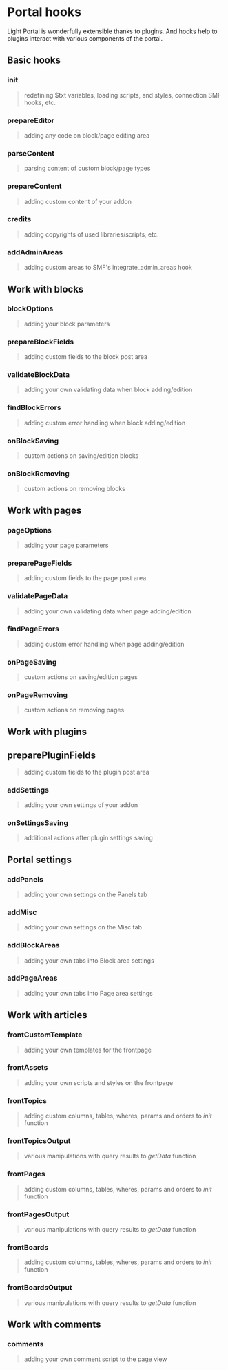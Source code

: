 # Portal hooks
Light Portal is wonderfully extensible thanks to plugins. And hooks help to plugins interact with various components of the portal.

## Basic hooks

### init
> redefining $txt variables, loading scripts, and styles, connection SMF hooks, etc.
### prepareEditor
> adding any code on block/page editing area
### parseContent
> parsing content of custom block/page types
### prepareContent
> adding custom content of your addon
### credits
> adding copyrights of used libraries/scripts, etc.
### addAdminAreas
> adding custom areas to SMF's integrate_admin_areas hook

## Work with blocks

### blockOptions
> adding your block parameters
### prepareBlockFields
> adding custom fields to the block post area
### validateBlockData
> adding your own validating data when block adding/edition
### findBlockErrors
> adding custom error handling when block adding/edition
### onBlockSaving
> custom actions on saving/edition blocks
### onBlockRemoving
> custom actions on removing blocks

## Work with pages

### pageOptions
> adding your page parameters
### preparePageFields
> adding custom fields to the page post area
### validatePageData
> adding your own validating data when page adding/edition
### findPageErrors
> adding custom error handling when page adding/edition
### onPageSaving
> custom actions on saving/edition pages
### onPageRemoving
> custom actions on removing pages

## Work with plugins

## preparePluginFields
> adding custom fields to the plugin post area
### addSettings
> adding your own settings of your addon
### onSettingsSaving
> additional actions after plugin settings saving

## Portal settings

### addPanels
> adding your own settings on the Panels tab
### addMisc
> adding your own settings on the Misc tab
### addBlockAreas
> adding your own tabs into Block area settings
### addPageAreas
> adding your own tabs into Page area settings

## Work with articles

### frontCustomTemplate
> adding your own templates for the frontpage
### frontAssets
> adding your own scripts and styles on the frontpage
### frontTopics
> adding custom columns, tables, wheres, params and orders to _init_ function
### frontTopicsOutput
> various manipulations with query results to _getData_ function
### frontPages
> adding custom columns, tables, wheres, params and orders to _init_ function
### frontPagesOutput
> various manipulations with query results to _getData_ function
### frontBoards
> adding custom columns, tables, wheres, params and orders to _init_ function
### frontBoardsOutput
> various manipulations with query results to _getData_ function

## Work with comments

### comments
> adding your own comment script to the page view